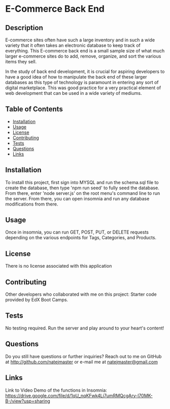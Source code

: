 
# E-Commerce Back End
    
## Description
E-commerce sites often have such a large inventory and in such a wide variety that it often takes an electronic database to keep track of everything. This E-commerce back end is a small sample size of what much larger e-commerce sites do to add, remove, organize, and sort the various items they sell.

In the study of back end development, it is crucial for aspiring developers to have a good idea of how to manipulate the back end of these larger databases as this type of technology is paramount in entering any sort of digital marketplace. This was good practice for a very practical element of web development that can be used in a wide variety of mediums.
    
## Table of Contents
- [Installation](#installation)
- [Usage](#usage)
- [License](#license)
- [Contributing](#contributing)
- [Tests](#tests)
- [Questions](#questions)
- [Links](#links)

## Installation
To install this project, first sign into MYSQL and run the schema.sql file to create the database, then type 'npm run seed' to fully seed the database. From there, enter 'node server.js' on the root menu's command line to run the server. From there, you can open insomnia and run any database modifications from there.

## Usage
Once in insomnia, you can run GET, POST, PUT, or DELETE requests depending on the various endpoints for Tags, Categories, and Products.

## License

There is no license associated with this application
    
## Contributing
Other developers who collaborated with me on this project: Starter code provided by EdX Boot Camps.
 
## Tests
No testing required. Run the server and play around to your heart's content!
    
## Questions
Do you still have questions or further inquiries? Reach out to me on GitHub at http://github.com/natejmaster or e-mail me at natejmaster@gmail.com

## Links
Link to Video Demo of the functions in Insomnia: https://drive.google.com/file/d/1qU_nqKFwk4Lj7umRMQcgAry-l70MK-B-/view?usp=sharing